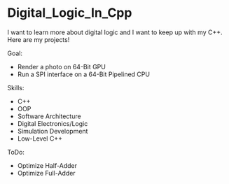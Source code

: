 # Digital_Logic_In_Cpp
I want to learn more about digital logic and I want to keep up with my C++. Here are my projects!

Goal:
 - Render a photo on 64-Bit GPU
 - Run a SPI interface on a 64-Bit Pipelined CPU

Skills:
 - C++
 - OOP
 - Software Architecture
 - Digital Electronics/Logic
 - Simulation Development
 - Low-Level C++

ToDo:
 - Optimize Half-Adder
 - Optimize Full-Adder
